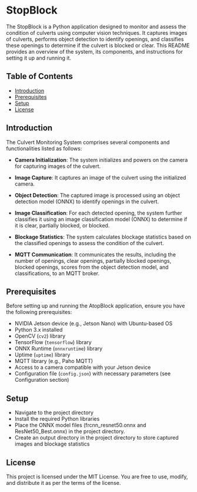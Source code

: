 # StopBlock

The StopBlock is a Python application designed to monitor and assess the condition of culverts using computer vision techniques. It captures images of culverts, performs object detection to identify openings, and classifies these openings to determine if the culvert is blocked or clear. This README provides an overview of the system, its components, and instructions for setting it up and running it.

## Table of Contents

- [Introduction](#introduction)
- [Prerequisites](#prerequisites)
- [Setup](#setup)
- [License](#license)

## Introduction

The Culvert Monitoring System comprises several components and functionalities listed as follows:

- **Camera Initialization**: The system initializes and powers on the camera for capturing images of the culvert.

- **Image Capture**: It captures an image of the culvert using the initialized camera.

- **Object Detection**: The captured image is processed using an object detection model (ONNX) to identify openings in the culvert.

- **Image Classification**: For each detected opening, the system further classifies it using an image classification model (ONNX) to determine if it is clear, partially blocked, or blocked.

- **Blockage Statistics**: The system calculates blockage statistics based on the classified openings to assess the condition of the culvert.

- **MQTT Communication**: It communicates the results, including the number of openings, clear openings, partially blocked openings, blocked openings, scores from the object detection model, and classifications, to an MQTT broker.

## Prerequisites

Before setting up and running the AtopBlock application, ensure you have the following prerequisites:

- NVIDIA Jetson device (e.g., Jetson Nano) with Ubuntu-based OS
- Python 3.x installed
- OpenCV (`cv2`) library
- TensorFlow (`tensorflow`) library
- ONNX Runtime (`onnxruntime`) library
- Uptime (`uptime`) library
- MQTT library (e.g., Paho MQTT)
- Access to a camera compatible with your Jetson device
- Configuration file (`config.json`) with necessary parameters (see Configuration section)

## Setup
- Navigate to the project directory
- Install the required Python libraries
- Place the ONNX model files (frcnn_resnet50.onnx and ResNet50_Best.onnx) in the project directory.
- Create an output directory in the project directory to store captured images and blockage statistics

## License
This project is licensed under the MIT License. You are free to use, modify, and distribute it as per the terms of the license.

